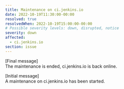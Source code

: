 ```yaml
---
title: Maintenance on ci.jenkins.io
date: 2022-10-19T11:30:00-00:00
resolved: true
resolvedWhen: 2022-10-19T15:00:00-00:00
# Possible severity levels: down, disrupted, notice
severity: down
affected:
  - ci.jenkins.io
section: issue
---
```


[Final message]  
The maintenance is ended, ci.jenkins.io is back online.

[Initial message]  
A maintenance on ci.jenkins.io has been started.
